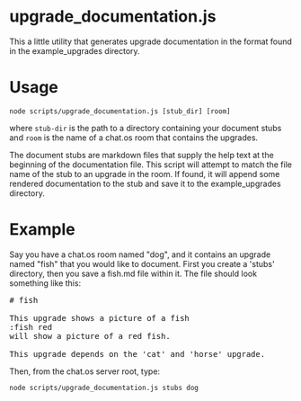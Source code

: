 # upgrade_documentation.js

This a little utility that generates upgrade documentation in the format found in the example_upgrades directory.

Usage
=====
```
node scripts/upgrade_documentation.js [stub_dir] [room]
```
where `stub-dir` is the path to a directory containing your document stubs and `room` is the name of a chat.os room that contains the upgrades.

The document stubs are markdown files that supply the help text at the beginning of the documentation file. This script will attempt to match the file name of the stub to an upgrade in the room. If found, it will append some rendered documentation to the stub and save it to the example_upgrades directory.

Example
=======
Say you have a chat.os room named "dog", and it contains an upgrade named "fish" that you would like to document. First you create a 'stubs' directory, then you save a fish.md file within it. The file should look something like this:

<pre>
# fish

This upgrade shows a picture of a fish
:fish red
will show a picture of a red fish.

This upgrade depends on the 'cat' and 'horse' upgrade.
</pre>

Then, from the chat.os server root, type:
```
node scripts/upgrade_documentation.js stubs dog
```
